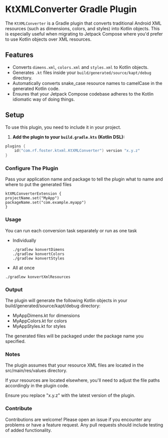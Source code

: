 # KtXMLConverter Gradle Plugin

The `KtXMLConverter` is a Gradle plugin that converts traditional Android XML resources (such as dimensions, colors, and styles) into Kotlin objects. This is especially useful when migrating to Jetpack Compose where you'd prefer to use Kotlin objects over XML resources.

## Features

- Converts `dimens.xml`, `colors.xml` and `styles.xml` to Kotlin objects.
- Generates `.kt` files inside your `build/generated/source/kapt/debug` directory.
- Automatically converts snake_case resource names to camelCase in the generated Kotlin code.
- Ensures that your Jetpack Compose codebase adheres to the Kotlin idiomatic way of doing things.

## Setup

To use this plugin, you need to include it in your project.

1. **Add the plugin to your `build.gradle.kts` (Kotlin DSL):**

```kotlin
plugins {
    id("com.rf.foster.ktxml.KtXMLConverter") version "x.y.z"
}
```
### Configure The Plugin
Pass your application name and package to tell the plugin what to name and where to put the generated files
```
ktXMLConverterExtension {
projectName.set("MyApp")
packageName.set("com.example.myapp")
}
```

### Usage
You can run each conversion task separately or run as one task
- Individually
    ```
    ./gradlew konvertDimens
    ./gradlew konvertColors
    ./gradlew konvertStyles
    ```
- All at once
````
./gradlew konvertXmlResources
````

### Output
The plugin will generate the following Kotlin objects in your build/generated/source/kapt/debug directory:

- MyAppDimens.kt for dimensions
- MyAppColors.kt for colors
- MyAppStyles.kt for styles
 
The generated files will be packaged under the package name you specified.

### Notes
The plugin assumes that your resource XML files are located in the src/main/res/values directory.

If your resources are located elsewhere, you'll need to adjust the file paths accordingly in the plugin code.

Ensure you replace "x.y.z" with the latest version of the plugin.

### Contribute
Contributions are welcome! Please open an issue if you encounter any problems or have a feature request. Any pull requests should include testing of added functionality.